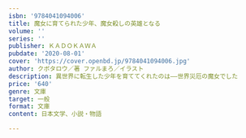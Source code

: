 ```yaml
---
isbn: '9784041094006'
title: 魔女に育てられた少年、魔女殺しの英雄となる
volume: ''
series: ''
publisher: ＫＡＤＯＫＡＷＡ
pubdate: '2020-08-01'
cover: 'https://cover.openbd.jp/9784041094006.jpg'
author: クボタロウ／著 ファルまろ／イラスト
description: 異世界に転生した少年を育ててくれたのは――世界災厄の魔女でした
price: '640'
genre: 文庫
target: 一般
format: 文庫
content: 日本文学、小説・物語

---
```

